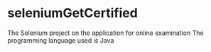 # seleniumGetCertified
The Selenium project on the application for online examination
The programming language used is Java
